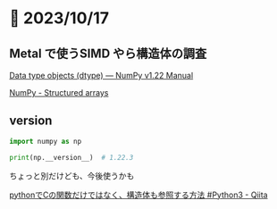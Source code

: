 # 📝 2023/10/17

## Metal で使うSIMD やら構造体の調査


[Data type objects (dtype) — NumPy v1.22 Manual](https://numpy.org/doc/1.22/reference/arrays.dtypes.html)

[NumPy - Structured arrays](https://runebook.dev/ja/docs/numpy/user/basics.rec)

## version

```.py
import numpy as np

print(np.__version__)  # 1.22.3

```

ちょっと別だけども、今後使うかも


[pythonでCの関数だけではなく、構造体も参照する方法 #Python3 - Qiita](https://qiita.com/t-aikawa/items/466e70e670cad33906e4)
